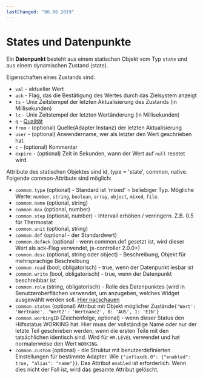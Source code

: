 ```yaml
---
lastChanged: "06.06.2019"
---
```


# States und Datenpunkte

Ein **Datenpunkt** besteht aus einem statischen Objekt vom Typ `state` und aus einem dynamischen Zustand (state).

Eigenschaften eines Zustands sind:
 * `val` - aktueller Wert
 * `ack` - Flag, das die Bestätigung des Wertes durch das Zielsystem anzeigt
 * `ts`  - Unix Zeitstempel der letzten Aktualisierung des Zustands (in Millisekunden)
 * `lc`  - Unix Zeitstempel der letzten Wertänderung (in Millisekunden)
 * `q` - [Qualität](../dev/objectsschema.md#states)
 * `from` - (optional) Quelle(Adapter Instanz) der letzten Aktualisierung
 * `user` - (optional) Anwendername, wer als letzter den Wert geschrieben hat.
 * `c` - (optional) Kommentar
 * `expire` - (optional) Zeit in Sekunden, wann der Wert auf `null` resetet wird.
  
Attribute des statischen Objektes sind id, type = 'state', common, native. Folgende common-Attribute sind möglich:
* `common.type` (optional) - Standard ist 'mixed' = beliebiger Typ. Mögliche Werte: `number`, `string`, `boolean`, `array`, `object`, `mixed`, `file`.
* `common.name` (optional, string)
* `common.max` (optional, number)
* `common.step` (optional, number) - Intervall erhöhen / verringern. Z.B. 0.5 für Thermostat
* `common.unit` (optional, string)
* `common.def` (optional - der Standardwert)
* `common.defAck` (optional - wenn common.def gesetzt ist, wird dieser Wert als ack-Flag verwendet, js-controller 2.0.0+)
* `common.desc` (optional, string oder object) - Beschreibung, Objekt für mehrsprachige Beschreibung
* `common.read` (bool, obligatorisch) - true, wenn der Datenpunkt lesbar ist
* `common.write` (bool, obligatorisch) - true, wenn der Datenpunkt beschreibbar ist
* `common.role` (string, obligatorisch) - Rolle des Datenpunktes (wird in Benutzeroberflächen verwendet, um anzugeben, welches Widget ausgewählt werden soll. [Hier nacschauen](../dev/stateroles.md)
* `common.states` (optional) Attribut mit Objekt möglicher Zustände` {'Wert': 'Wertname', 'Wert2': 'Wertname2', 0: 'AUS', 1: 'EIN'} `
* `common.workingID` (Zeichenfolge, optional) - wenn dieser Status den Hilfsstatus WORKING hat. Hier muss der vollständige Name oder nur der letzte Teil geschrieben werden, wenn die ersten Teile mit den tatsächlichen identisch sind. Wird für `HM.LEVEL` verwendet und hat normalerweise den Wert `WORKING`.
* `common.custom` (optional) - die Struktur mit benutzerdefinierten Einstellungen für bestimmte Adapter. Wie `{"influxdb.0": {"enabled": true, "alias": "name"}}`. Das Attribut `enabled` ist erforderlich. Wenn dies nicht der Fall ist, wird das gesamte Attribut gelöscht.
